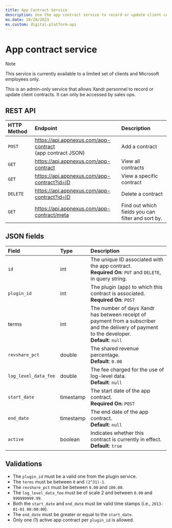 ```yaml
---
title: App Contract Service
description: Use the app contract service to record or update client contracts. It can only be accessed by sales ops.
ms.date: 10/28/2023
ms.custom: digital-platform-api
---
```


# App contract service

> [!NOTE]
> This service is currently available to a limited set of clients and Microsoft employees only.

This is an admin-only service that allows Xandr personnel to record or update client contracts. It can only be accessed by sales ops.

## REST API

| HTTP Method | Endpoint | Description |
|:---|:---|:---|
| `POST` | https://api.appnexus.com/app-contract<br>(app contract JSON) | Add a contract |
| `GET` | https://api.appnexus.com/app-contract | View all contracts |
| `GET` | https://api.appnexus.com/app-contract?id=ID | View a specific contract |
| `DELETE` | https://api.appnexus.com/app-contract?id=ID | Delete a contract |
| `GET` | https://api.appnexus.com/app-contract/meta | Find out which fields you can filter and sort by. |

## JSON fields

| Field | Type | Description |
|:---|:---|:---|
| `id` | int | The unique ID associated with the app contract.<br>**Required On**: `PUT` and `DELETE`, in query string. |
| `plugin_id` | int | The plugin (app) to which this contract is associated.<br>**Required On**: `POST` |
| terms | int    | The number of days Xandr has between receipt of payment from a subscriber and the delivery of payment to the developer.<br>**Default**: `null` |
| `revshare_pct`  | double | The shared revenue percentage.<br>**Default**: `0.00` |
| `log_level_data_fee` | double | The fee charged for the use of log-level data.<br>**Default**: `null` |
| `start_date` | timestamp | The start date of the app contract.<br>**Required On**: `POST` |
| `end_date` | timestamp | The end date of the app contract.<br>**Default**: `null`  |
| `active` | boolean | Indicates whether this contract is currently in effect.<br>**Default**: `true` |

## Validations

- The `plugin_id` must be a valid one from the plugin service.
- The `terms` must be between `0` and `(2^31)-1`.
- The `revshare_pct` must be between `0.00` and `100.00`.
- The `log_level_data_fee` must be of scale 2 and between `0.00` and `999999999.99`.
- Both the `start_date` and `end_date` must be valid time stamps (i.e., `2013-01-01 00:00:00`).
- The `end_date` must be greater or equal to the `start_date`.
- Only one (1) active app contract per `plugin_id` is allowed.
